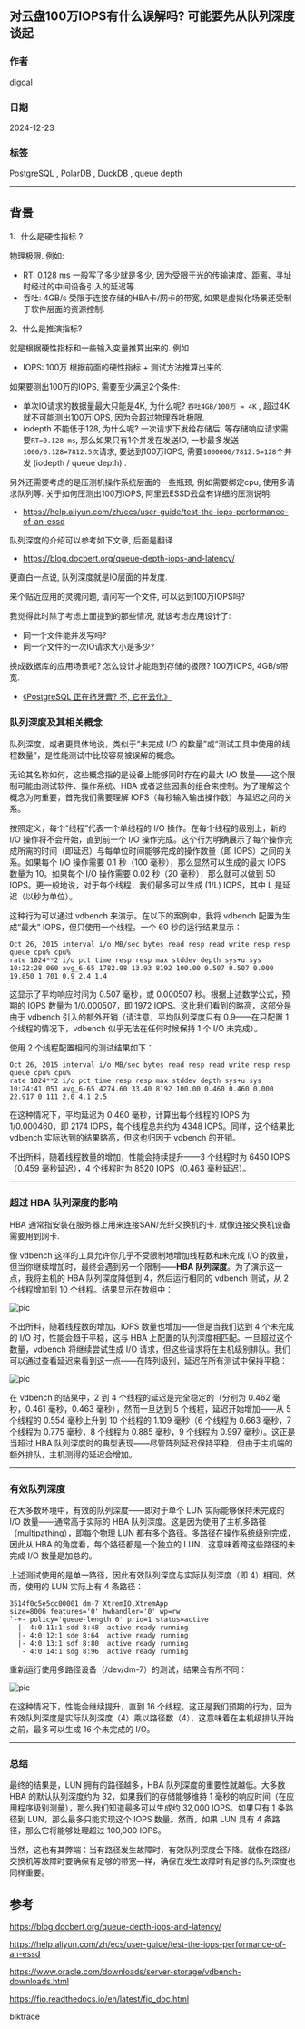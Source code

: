 ## 对云盘100万IOPS有什么误解吗? 可能要先从队列深度谈起               
          
### 作者            
digoal        
            
### 日期              
2024-12-23              
            
### 标签             
PostgreSQL , PolarDB , DuckDB , queue depth    
               
----              
             
## 背景                  
1、什么是硬性指标 ?   
  
物理极限. 例如:    
- RT: 0.128 ms    一般写了多少就是多少, 因为受限于光的传输速度、距离、寻址时经过的中间设备引入的延迟等.       
- 吞吐: 4GB/s     受限于连接存储的HBA卡/网卡的带宽, 如果是虚拟化场景还受制于软件层面的资源控制.    
  
2、什么是推演指标?   
  
就是根据硬性指标和一些输入变量推算出来的. 例如   
- IOPS: 100万   根据前面的硬性指标 + 测试方法推算出来的.   
  
如果要测出100万的IOPS, 需要至少满足2个条件:    
- 单次IO请求的数据量最大只能是4K, 为什么呢? `吞吐4GB/100万 = 4K` , 超过4K就不可能测出100万IOPS, 因为会超过物理吞吐极限.    
- iodepth 不能低于128, 为什么呢? 一次请求下发给存储后, 等存储响应请求需要`RT=0.128 ms`, 那么如果只有1个并发在发送IO, 一秒最多发送`1000/0.128=7812.5次`请求, 要达到100万IOPS, 需要`1000000/7812.5=128`个并发 (iodepth / queue depth) .     
  
另外还需要考虑的是压测机操作系统层面的一些瓶颈, 例如需要绑定cpu, 使用多请求队列等. 关于如何压测出100万IOPS, 阿里云ESSD云盘有详细的压测说明:  
- https://help.aliyun.com/zh/ecs/user-guide/test-the-iops-performance-of-an-essd     
  
  
队列深度的介绍可以参考如下文章, 后面是翻译     
- https://blog.docbert.org/queue-depth-iops-and-latency/     
  
更直白一点说, 队列深度就是IO层面的并发度.    
  
来个贴近应用的灵魂问题, 请问写一个文件, 可以达到100万IOPS吗?   
  
我觉得此时除了考虑上面提到的那些情况, 就该考虑应用设计了:    
- 同一个文件能并发写吗?   
- 同一个文件的一次IO请求大小是多少?   
  
换成数据库的应用场景呢? 怎么设计才能跑到存储的极限? 100万IOPS, 4GB/s带宽.  
- [《PostgreSQL 正在挤牙膏? 不, 它在云化》](../202412/20241223_01.md)     
  
  
### 队列深度及其相关概念  
  
队列深度，或者更具体地说，类似于“未完成 I/O 的数量”或“测试工具中使用的线程数量”，是性能测试中比较容易被误解的概念。  
  
无论其名称如何，这些概念指的是设备上能够同时存在的最大 I/O 数量——这个限制可能由测试软件、操作系统、HBA 或者这些因素的组合来控制。为了理解这个概念为何重要，首先我们需要理解 IOPS（每秒输入输出操作数）与延迟之间的关系。  
  
按照定义，每个“线程”代表一个单线程的 I/O 操作。在每个线程的级别上，新的 I/O 操作将不会开始，直到前一个 I/O 操作完成。这个行为明确展示了每个操作完成所需的时间（即延迟）与每单位时间能够完成的操作数量（即 IOPS）之间的关系。如果每个 I/O 操作需要 0.1 秒（100 毫秒），那么显然可以生成的最大 IOPS 数量为 10。如果每个 I/O 操作需要 0.02 秒（20 毫秒），那么就可以做到 50 IOPS。更一般地说，对于每个线程，我们最多可以生成 (1/L) IOPS，其中 L 是延迟（以秒为单位）。  
  
这种行为可以通过 vdbench 来演示。在以下的案例中，我将 vdbench 配置为生成“最大” IOPS，但只使用一个线程。一个 60 秒的运行结果显示：  
  
```  
Oct 26, 2015 interval i/o MB/sec bytes read resp read write resp resp queue cpu% cpu%  
rate 1024**2 i/o pct time resp resp max stddev depth sys+u sys  
10:22:28.060 avg_6-65 1782.98 13.93 8192 100.00 0.507 0.507 0.000 19.850 1.701 0.9 2.4 1.4  
```  
  
这显示了平均响应时间为 0.507 毫秒，或 0.000507 秒。根据上述数学公式，预期的 IOPS 数量为 1/0.000507，即 1972 IOPS。这比我们看到的略高，这部分是由于 vdbench 引入的额外开销（请注意，平均队列深度只有 0.9——在只配置 1 个线程的情况下，vdbench 似乎无法在任何时候保持 1 个 I/O 未完成）。  
  
使用 2 个线程配置相同的测试结果如下：  
  
```  
Oct 26, 2015 interval i/o MB/sec bytes read resp read write resp resp queue cpu% cpu%  
rate 1024**2 i/o pct time resp resp max stddev depth sys+u sys  
10:24:41.051 avg_6-65 4274.60 33.40 8192 100.00 0.460 0.460 0.000 22.917 0.111 2.0 4.1 2.5  
```  
  
在这种情况下，平均延迟为 0.460 毫秒，计算出每个线程的 IOPS 为 1/0.000460，即 2174 IOPS，每个线程总共约为 4348 IOPS。同样，这个结果比 vdbench 实际达到的结果略高，但这也归因于 vdbench 的开销。  
  
不出所料，随着线程数量的增加，性能会持续提升——3 个线程时为 6450 IOPS（0.459 毫秒延迟），4 个线程时为 8520 IOPS（0.463 毫秒延迟）。  
  
---  
  
### 超过 HBA 队列深度的影响  
HBA 通常指安装在服务器上用来连接SAN/光纤交换机的卡. 就像连接交换机设备需要用到网卡.      
    
像 vdbench 这样的工具允许你几乎不受限制地增加线程数和未完成 I/O 的数量，但当你继续增加时，最终会遇到另一个限制——**HBA 队列深度**。为了演示这一点，我将主机的 HBA 队列深度降低到 4，然后运行相同的 vdbench 测试，从 2 个线程增加到 10 个线程。结果显示在数组中：  
  
![pic](20241223_02_pic_001.png)  
  
不出所料，随着线程数的增加，IOPS 数量也增加——但是当我们达到 4 个未完成的 I/O 时，性能会趋于平稳，这与 HBA 上配置的队列深度相匹配。一旦超过这个数量，vdbench 将继续尝试生成 I/O 请求，但这些请求将在主机级别排队。我们可以通过查看延迟来看到这一点——在阵列级别，延迟在所有测试中保持平稳：  
  
![pic](20241223_02_pic_002.png)  
  
在 vdbench 的结果中，2 到 4 个线程的延迟是完全稳定的（分别为 0.462 毫秒，0.461 毫秒，0.463 毫秒），然而一旦达到 5 个线程，延迟开始增加——从 5 个线程的 0.554 毫秒上升到 10 个线程的 1.109 毫秒（6 个线程为 0.663 毫秒，7 个线程为 0.775 毫秒，8 个线程为 0.885 毫秒，9 个线程为 0.997 毫秒）。这正是当超过 HBA 队列深度时的典型表现——尽管阵列延迟保持平稳，但由于主机端的额外排队，主机测得的延迟会增加。  
  
---  
  
### 有效队列深度  
  
在大多数环境中，有效的队列深度——即对于单个 LUN 实际能够保持未完成的 I/O 数量——通常高于实际的 HBA 队列深度。这是因为使用了主机多路径（multipathing），即每个物理 LUN 都有多个路径。多路径在操作系统级别完成，因此从 HBA 的角度看，每个路径都是一个独立的 LUN，这意味着跨这些路径的未完成 I/O 数量是加总的。  
  
上述测试使用的是单一路径，因此有效队列深度与实际队列深度（即 4）相同。然而，使用的 LUN 实际上有 4 条路径：  
  
```  
3514f0c5e5cc00001 dm-7 XtremIO,XtremApp  
size=800G features='0' hwhandler='0' wp=rw  
`-+- policy='queue-length 0' prio=1 status=active  
  |- 4:0:11:1 sdd 8:48  active ready running  
  |- 4:0:12:1 sde 8:64  active ready running  
  |- 4:0:13:1 sdf 8:80  active ready running  
   - 4:0:14:1 sdg 8:96  active ready running  
```  
  
重新运行使用多路径设备（/dev/dm-7）的测试，结果会有所不同：  
  
![pic](20241223_02_pic_003.png)  
  
在这种情况下，性能会继续提升，直到 16 个线程。这正是我们预期的行为，因为有效队列深度是实际队列深度（4）乘以路径数（4），这意味着在主机级排队开始之前，最多可以生成 16 个未完成的 I/O。  
  
---  
  
### 总结  
  
最终的结果是，LUN 拥有的路径越多，HBA 队列深度的重要性就越低。大多数 HBA 的默认队列深度约为 32，如果我们的存储能够维持 1 毫秒的响应时间（在应用程序级别测量），那么我们知道最多可以生成约 32,000 IOPS。如果只有 1 条路径到 LUN，那么最多只能实现这个 IOPS 数量。然而，如果 LUN 具有 4 条路径，那么它将能够处理超过 100,000 IOPS。  
  
当然，这也有其弊端：当有路径发生故障时，有效队列深度会下降。就像在路径/交换机等故障时要确保有足够的带宽一样，确保在发生故障时有足够的队列深度也同样重要。  
  
  
## 参考    
    
https://blog.docbert.org/queue-depth-iops-and-latency/    
    
https://help.aliyun.com/zh/ecs/user-guide/test-the-iops-performance-of-an-essd     
    
https://www.oracle.com/downloads/server-storage/vdbench-downloads.html  
  
https://fio.readthedocs.io/en/latest/fio_doc.html  
  
blktrace   
   
